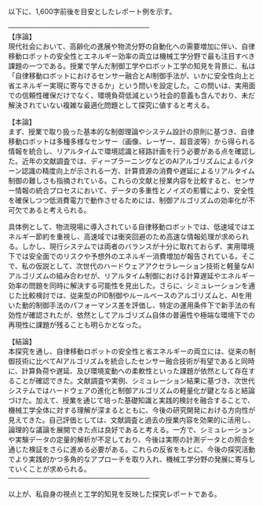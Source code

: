 以下に、1,600字前後を目安としたレポート例を示す。

─────────────────────────────  
【序論】  
現代社会において、高齢化の進展や物流分野の自動化への需要増加に伴い、自律移動ロボットの安全性とエネルギー効率の両立は機械工学分野で最も注目すべき課題の一つである。授業で学んだ制御工学やロボット工学の知見を背景に、私は「自律移動ロボットにおけるセンサー融合とAI制御手法が、いかに安全性向上と省エネルギー実現に寄与できるか」という問いを設定した。この問いは、実用面での信頼性確保だけでなく、環境負荷低減という社会的意義も含んでおり、未だ解決されていない複雑な最適化問題として探究に値すると考える。

【本論】  
まず、授業で取り扱った基本的な制御理論やシステム設計の原則に基づき、自律移動ロボットは多種多様なセンサー（画像、レーザー、超音波等）から得られる情報を統合し、リアルタイムで環境認識と経路計画を行う必要がある点を確認した。近年の文献調査では、ディープラーニングなどのAIアルゴリズムによるパターン認識の精度向上が示される一方、計算資源の消費や遅延によるリアルタイム制御の難しさも指摘されている。これらの文献と授業内容を比較すると、センサー情報の統合プロセスにおいて、データの多重性とノイズの影響により、安全性を確保しつつ低消費電力で動作させるためには、制御アルゴリズムの効率化が不可欠であると考えられる。  

具体例として、物流現場に導入されている自律移動ロボットでは、低速域ではエネルギー節約を重視し、高速域では衝突回避のため高速な情報処理が求められる。しかし、現行システムでは両者のバランスが十分に取れておらず、実用環境下では安全面でのリスクや予想外のエネルギー消費増加が報告されている。そこで、私の仮説として、次世代のハードウェアアクセラレーション技術と軽量なAIアルゴリズムの組み合わせが、リアルタイム制御における計算遅延やエネルギー効率の問題を同時に解決する可能性を見出した。さらに、シミュレーションを通じた比較検討では、従来型のPID制御やルールベースのアルゴリズムと、AIを用いた動的制御手法のパフォーマンス差を評価し、特定の運用条件下で新手法の有効性が確認されたが、依然としてアルゴリズム自体の普遍性や極端な環境下での再現性に課題が残ることも明らかとなった。  

【結論】  
本探究を通し、自律移動ロボットの安全性と省エネルギーの両立には、従来の制御技術に比べてAIアルゴリズムを統合したセンサー融合技術が有望であると同時に、計算負荷や遅延、及び環境変動への柔軟性といった課題が依然として存在することが確認できた。文献調査や実例、シミュレーション結果に基づき、次世代システムではハードウェアの進化と制御アルゴリズムの軽量化が鍵となると結論づけた。加えて、授業を通じて培った基礎知識と実践的検討を融合することで、機械工学全体に対する理解が深まるとともに、今後の研究開発における方向性が見えてきた。自己評価としては、文献調査と過去の授業内容を効果的に活用し、論理的な議論を展開できた点は良好であると考える。一方で、シミュレーションや実験データの定量的解析が不足しており、今後は実際の計測データとの照合を通じた検証をさらに進める必要がある。これらの反省をもとに、今後の探究活動でより実践的かつ多角的なアプローチを取り入れ、機械工学分野の発展に寄与していくことが求められる。  
─────────────────────────────  

以上が、私自身の視点と工学的知見を反映した探究レポートである。
